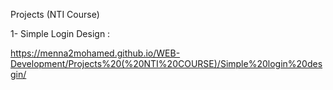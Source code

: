 Projects (NTI Course) 

1- Simple Login Design : 

https://menna2mohamed.github.io/WEB-Development/Projects%20(%20NTI%20COURSE)/Simple%20login%20desgin/
